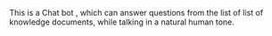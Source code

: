 This is a Chat bot , which can answer questions from the list of list of knowledge documents, while talking in a natural human tone. 
